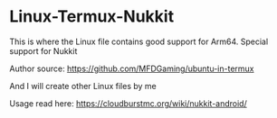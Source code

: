 # Linux-Termux-Nukkit

This is where the Linux file contains good support for Arm64. Special support for Nukkit

Author source: https://github.com/MFDGaming/ubuntu-in-termux

And I will create other Linux files by me

Usage read here: https://cloudburstmc.org/wiki/nukkit-android/
